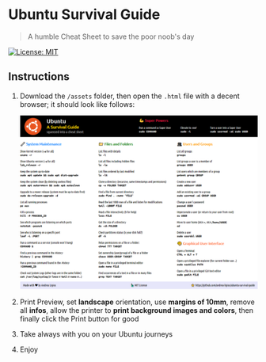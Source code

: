# Ubuntu Survival Guide

> A humble Cheat Sheet to save the poor noob's day

[![License: MIT](https://img.shields.io/badge/License-MIT-blue.svg)](https://opensource.org/licenses/MIT)

## Instructions

1. Download the `/assets` folder, then open the `.html` file with a decent browser; it should look like follows:

   ![Ubuntu-Survival-Guide.png](Sample.png)

2. Print Preview, set **landscape** orientation, use **margins of 10mm**, remove all **infos**, allow the printer to **print background images and colors**, then finally click the Print button for good
3. Take always with you on your Ubuntu journeys
4. Enjoy
